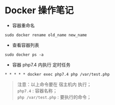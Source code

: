 # Docker 操作笔记
- 容器重命名
```
sudo docker rename old_name new_name
```
- 查看容器列表
```
sudo docker ps -a
```
- 容器 php7.4 内执行 定时任务
```
* * * * * docker exec php7.4 php /var/test.php
```
> 注意：以上命令要在 宿主机内 执行；  
> `php7.4` : 容器名称；  
> `php /var/test.php` : 要执行的命令；